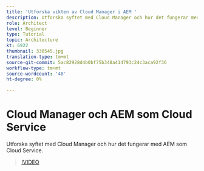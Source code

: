 ```yaml
---
title: 'Utforska vikten av Cloud Manager i AEM '
description: Utforska syftet med Cloud Manager och hur det fungerar med AEM som Cloud Service.
role: Architect
level: Beginner
type: Tutorial
topic: Architecture
kt: 6922
thumbnail: 330545.jpg
translation-type: tm+mt
source-git-commit: 5ac82928d4b0bf75b348a414793c24c3aca92f36
workflow-type: tm+mt
source-wordcount: '48'
ht-degree: 0%

---
```



# Cloud Manager och AEM som Cloud Service

Utforska syftet med Cloud Manager och hur det fungerar med AEM som Cloud Service.

>[!VIDEO](https://video.tv.adobe.com/v/330545/?quality=12&learn=on)
